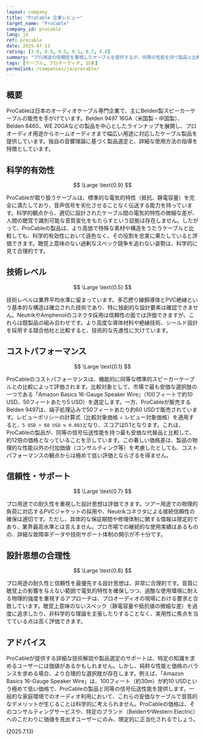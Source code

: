 ```yaml
---
layout: company
title: "ProCable 企業レビュー"
target_name: "ProCable"
company_id: procable
lang: ja
ref: procable
date: 2025-07-13
rating: [3.0, 0.9, 0.5, 0.1, 0.7, 0.8]
summary: "プロ用途の信頼性を重視したケーブルを提供するが、同等の性能を持つ製品と比較してコストパフォーマンスに極めて大きな課題がある企業"
tags: [ケーブル, プロオーディオ, 日本]
permalink: /companies/ja/procable/
---
```

## 概要

ProCableは日本のオーディオケーブル専門企業で、主にBelden製スピーカーケーブルの販売を手がけています。Belden 9497 16GA（米国製・中国製）、Belden 8460、WE 20GAなどの製品を中心としたラインナップを展開し、プロオーディオ用途からホームオーディオまで幅広い用途に対応したケーブル製品を提供しています。独自の音響理論に基づく製品選定と、詳細な使用方法の指導を特徴としています。

## 科学的有効性

$$ \Large \text{0.9} $$

ProCableが取り扱うケーブルは、標準的な電気的特性（抵抗、静電容量）を完全に満たしており、音声信号を劣化させることなく伝送する能力を持っています。科学的観点から、適切に設計されたケーブル間の電気的特性の微細な差が、人間の聴覚で識別可能な音質変化をもたらすという証拠は存在しません。したがって、ProCableの製品は、より高価で特殊な素材や構造をうたうケーブルと比較しても、科学的有効性において遜色なく、その役割を忠実に果たしていると評価できます。聴覚上意味のない過剰なスペック競争を追わない姿勢は、科学的に見て合理的です。

## 技術レベル

$$ \Large \text{0.5} $$

技術レベルは業界平均水準に留まっています。多芯撚り線銅導体とPVC絶縁という基本的な構造は確立された技術であり、特に独創的な設計要素は確認できません。NeutrikやAmphenolのコネクタ採用は信頼性の面では評価できますが、これらは既製品の組み合わせです。より高度な導体材料や絶縁技術、シールド設計を採用する競合他社と比較すると、技術的な先進性に欠けています。

## コストパフォーマンス

$$ \Large \text{0.1} $$

ProCableのコストパフォーマンスは、機能的に同等な標準的スピーカーケーブルとの比較によって評価されます。比較対象として、市場で最も安価な選択肢の一つである「Amazon Basics 16-Gauge Speaker Wire」（100フィートで約10 USD、50フィートあたり5 USD）を選定します。一方、ProCableが販売するBelden 9497は、端子処理込みで50フィートあたり約60 USDで販売されています。レビューポリシーの計算式（比較対象価格 ÷ レビュー対象価格）を適用すると、`5 USD ÷ 60 USD ≒ 0.083`となり、スコアは0.1となります。これは、ProCableの製品が、同等の信号伝送性能を持つ最も安価な代替品と比較して、約12倍の価格となっていることを示しています。この著しい価格差は、製品の物理的な性能以外の付加価値（コンサルティング等）を考慮したとしても、コストパフォーマンスの観点からは極めて低い評価とならざるを得ません。

## 信頼性・サポート

$$ \Large \text{0.7} $$

プロ用途での耐久性を重視した設計思想は評価できます。ツアー用途での物理的負荷に対応するPVCジャケットの採用や、Neutrikコネクタによる接続信頼性の確保は適切です。ただし、具体的な保証期間や修理体制に関する情報は限定的であり、業界最高水準とは言えません。プロ市場での継続的な使用実績はあるものの、詳細な故障率データや技術サポート体制の開示が不十分です。

## 設計思想の合理性

$$ \Large \text{0.8} $$

プロ用途の耐久性と信頼性を最優先する設計思想は、非常に合理的です。音質に聴覚上の影響を与えない範囲で電気的特性を確保しつつ、過酷な使用環境に耐える物理的強度を重視するアプローチは、プロオーディオの現場における要求と合致しています。聴覚上意味のないスペック（静電容量や抵抗値の微細な差）を過度に追求したり、非科学的な理論を主張したりすることなく、実用性に焦点を当てている点は高く評価できます。

## アドバイス

ProCableが提供する詳細な技術解説や製品選定のサポートは、特定の知識を求めるユーザーには価値があるかもしれません。しかし、純粋な性能と価格のバランスを求める場合、より合理的な選択肢が存在します。例えば、「Amazon Basics 16-Gauge Speaker Wire」は、100フィート（約30m）が約10 USDという極めて低い価格で、ProCableの製品と同等の信号伝送性能を提供します。一般的な家庭環境でのオーディオ利用において、これらの安価なケーブルで音質的なデメリットが生じることは科学的に考えられません。ProCableの価格は、そのコンサルティングサービスや、特定のブランド（BeldenやWestern Electric）へのこだわりに価値を見出すユーザーにのみ、限定的に正当化されるでしょう。

(2025.7.13)
